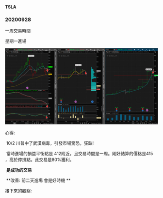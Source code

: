 #### TSLA



### 20200928 

一周交易時間

星期一進場

![image-20200928230752062](Trades.assets/image-20200928230752062.png)

 心得:

​    10/2 川普中了武漢病毒，引發市場驚恐，狂跌!

​    當時進場的損益平衡點是 412附近，且交易時間是一周。剛好結算的價格是415 ，高於停損點。此交易是80%獲利。

​    **是成功的交易**

​    **改善:  前二天進場 會是好時機 **



接下來的觀察:

   





